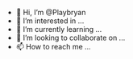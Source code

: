 - 👋 Hi, I’m @Playbryan
- 👀 I’m interested in ...
- 🌱 I’m currently learning ...
- 💞️ I’m looking to collaborate on ...
- 📫 How to reach me ...

<!---
Playbryan/Playbryan is a ✨ special ✨ repository because its `README.md` (this file) appears on your GitHub profile.
You can click the Preview link to take a look at your changes.
--->
